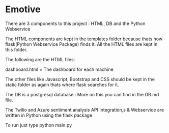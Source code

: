 # Emotive
There are 3 components to this project : HTML, DB and the Python Webservice

The HTML components are kept in the templates folder because thats how flask(Python Webservice Package) finds it. All the HTML files are kept in this folder.

The following are the HTML files:

dashboard.html = The dashboard for each machine

The other files like Javascript, Bootstrap and CSS should be kept in the static folder as again thats where flask searches for it.

The DB is a postgresql database : More on this you can find in the DB.md file.

The Twilio and Azure sentiment analysis API Integration,s & Webservice are written in Python using the flask package

To run just type python main.py
